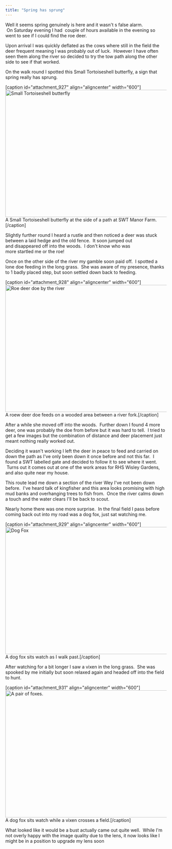 ```yaml
---
title: "Spring has sprung"
---
```

Well it seems spring genuinely is here and it wasn't s false alarm.  On Saturday evening I had  couple of hours available in the evening so went to see if I could find the roe deer.

Upon arrival I was quickly deflated as the cows where still in the field the deer frequent meaning I was probably out of luck.  However I have often seen them along the river so decided to try the tow path along the other side to see if that worked.

On the walk round I spotted this Small Tortoiseshell butterfly, a sign that spring really has sprung.

[caption id="attachment_927" align="aligncenter" width="600"]<a href="http://www.cpearson.me.uk/wp-content/uploads/2013/04/CJP20130420-2977.jpg"><img class="size-medium wp-image-927" alt="Small Tortoiseshell butterfly" src="http://www.cpearson.me.uk/wp-content/uploads/2013/04/CJP20130420-2977-600x397.jpg" width="600" height="397" /></a> A Small Tortoiseshell butterfly at the side of a path at SWT Manor Farm.[/caption]

<a href="http://www.cpearson.me.uk/wp-content/uploads/2013/04/CJP20130420-2977.jpg"><!--more--></a>Slightly further round I heard a rustle and then noticed a deer was stuck between a laid hedge and the old fence.  It soon jumped out and disappeared off into the woods.  I don't know who was more startled me or the roe!

Once on the other side of the river my gamble soon paid off.  I spotted a lone doe feeding in the long grass.  She was aware of my presence, thanks to 1 badly placed step, but soon settled down back to feeding.

[caption id="attachment_928" align="aligncenter" width="600"]<a href="http://www.cpearson.me.uk/wp-content/uploads/2013/04/CJP20130420-2990.jpg"><img class="size-medium wp-image-928" alt="Roe deer doe by the river" src="http://www.cpearson.me.uk/wp-content/uploads/2013/04/CJP20130420-2990-600x397.jpg" width="600" height="397" /></a> A roew deer doe feeds on a wooded area between a river fork.[/caption]

After a while she moved off into the woods.  Further down I found 4 more deer, one was probably the doe from before but it was hard to tell.  I tried to get a few images but the combination of distance and deer placement just meant nothing really worked out.

Deciding it wasn't working I left the deer in peace to feed and carried on down the path as I've only been down it once before and not this far.  I found a SWT labelled gate and decided to follow it to see where it went.  Turns out it comes out at one of the work areas for RHS Wisley Gardens, and also quite near my house.

This route lead me down a section of the river Wey I've not been down before.  I've heard talk of kingfisher and this area looks promising with high mud banks and overhanging trees to fish from.  Once the river calms down a touch and the water clears I'll be back to scout.

Nearly home there was one more surprise.  In the final field I pass before coming back out into my road was a dog fox, just sat watching me.

[caption id="attachment_929" align="aligncenter" width="600"]<a href="http://www.cpearson.me.uk/wp-content/uploads/2013/04/CJP20130420-3134.jpg"><img class="size-medium wp-image-929" alt="Dog Fox" src="http://www.cpearson.me.uk/wp-content/uploads/2013/04/CJP20130420-3134-600x397.jpg" width="600" height="397" /></a> A dog fox sits watch as I walk past.[/caption]

After watching for a bit longer I saw a vixen in the long grass.  She was spooked by me initially but soon relaxed again and headed off into the field to hunt.

[caption id="attachment_931" align="aligncenter" width="600"]<a href="http://www.cpearson.me.uk/wp-content/uploads/2013/04/CJP20130420-3168.jpg"><img class="size-medium wp-image-931" alt="A pair of foxes." src="http://www.cpearson.me.uk/wp-content/uploads/2013/04/CJP20130420-3168-600x397.jpg" width="600" height="397" /></a> A dog fox sits watch while a vixen crosses a field.[/caption]

What looked like it would be a bust actually came out quite well.  While I'm not overly happy with the image quality due to the lens, it now looks like I might be in a position to upgrade my lens soon
